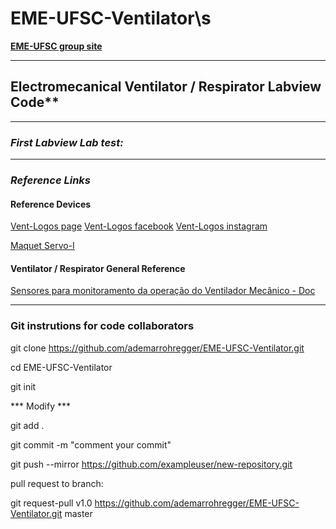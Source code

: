 # EME-UFSC-Ventilator\s
**[EME-UFSC group site](https://eme.ufsc.br/ "EME-UFSC group Site")**

***

## Electromecanical Ventilator / Respirator  Labview Code**  

***

### *First Labview Lab test:*

***


### *Reference Links*

#### Reference Devices

[Vent-Logos page](https://www.ventlogos.com.br/ "Vent-logos Site")
[Vent-Logos facebook](https://www.facebook.com/ventlogos.medicohospitalar/ "Vent-logos Facebook")
[Vent-Logos instagram](https://www.instagram.com/p/BvUZGvBAvHp/ "Vent-logos Instagram")

[Maquet Servo-I](https://www.medonegroup.com/pdf/manuals/userManuals/Maquet-Servo-i-Operators-Manual.pdf "Maquet Servo-I")


#### Ventilator / Respirator General Reference

[Sensores para monitoramento da operação do Ventilador Mecânico - Doc ](https://docs.google.com/document/d/1qkutcPb6ZeN_u1Jc0sKikT_xsM87fGYkimWtWgSglXI/edit "Sensores para monitoramento da operação do Ventilador Mecânico - Doc ")




***

### Git instrutions for code collaborators


git clone https://github.com/ademarrohregger/EME-UFSC-Ventilator.git

cd EME-UFSC-Ventilator

git init

*** Modify ***

git add .

git commit -m "comment your commit"

git push --mirror https://github.com/exampleuser/new-repository.git

pull request to branch:

git request-pull v1.0 https://github.com/ademarrohregger/EME-UFSC-Ventilator.git master



